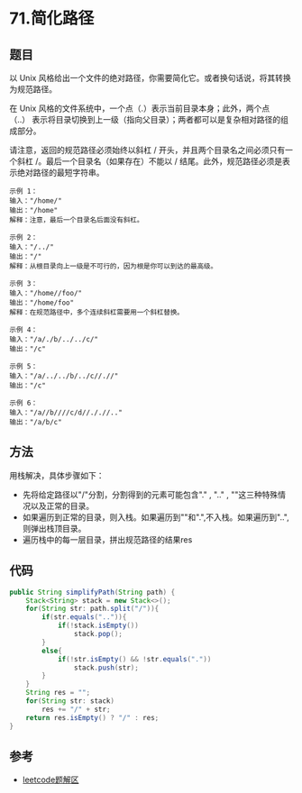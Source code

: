 # 71.简化路径

## 题目

以 Unix 风格给出一个文件的绝对路径，你需要简化它。或者换句话说，将其转换为规范路径。

在 Unix 风格的文件系统中，一个点（.）表示当前目录本身；此外，两个点 （..） 表示将目录切换到上一级（指向父目录）；两者都可以是复杂相对路径的组成部分。

请注意，返回的规范路径必须始终以斜杠 / 开头，并且两个目录名之间必须只有一个斜杠 /。最后一个目录名（如果存在）不能以 / 结尾。此外，规范路径必须是表示绝对路径的最短字符串。

    示例 1：
    输入："/home/"
    输出："/home"
    解释：注意，最后一个目录名后面没有斜杠。

    示例 2：
    输入："/../"
    输出："/"
    解释：从根目录向上一级是不可行的，因为根是你可以到达的最高级。

    示例 3：
    输入："/home//foo/"
    输出："/home/foo"
    解释：在规范路径中，多个连续斜杠需要用一个斜杠替换。

    示例 4：
    输入："/a/./b/../../c/"
    输出："/c"

    示例 5：
    输入："/a/../../b/../c//.//"
    输出："/c"

    示例 6：
    输入："/a//b////c/d//././/.."
    输出："/a/b/c"

## 方法
用栈解决，具体步骤如下：
* 先将给定路径以"/"分割，分割得到的元素可能包含"." , ".." , ""这三种特殊情况以及正常的目录。
* 如果遍历到正常的目录，则入栈。如果遍历到""和".",不入栈。如果遍历到"..",则弹出栈顶目录。
* 遍历栈中的每一层目录，拼出规范路径的结果res

## 代码
```java
public String simplifyPath(String path) {
    Stack<String> stack = new Stack<>();
    for(String str: path.split("/")){
        if(str.equals("..")){
            if(!stack.isEmpty())
                stack.pop();
        }
        else{
            if(!str.isEmpty() && !str.equals("."))
                stack.push(str);
        }
    }
    String res = "";
    for(String str: stack)
        res += "/" + str;
    return res.isEmpty() ? "/" : res;
}
```

## 参考
* [leetcode题解区](https://leetcode-cn.com/problems/simplify-path/solution/zhan-by-powcai/)